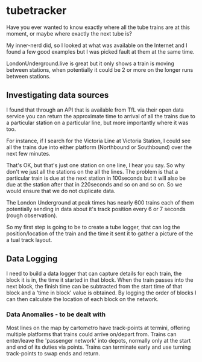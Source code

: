 # tubetracker
Have you ever wanted to know exactly where all the tube trains are at this moment, or maybe where exactly the next tube is?

My inner-nerd did, so I looked at what was available on the Internet and I found a few good examples but I was picked fault at them at the same time. 

LondonUnderground.live is great but it only shows a train is moving between stations, when potentially it could be 2 or more on the longer runs between stations. 

## Investigating data sources

I found that through an API that is available from TfL via their open data service you can return the approximate time to arrival of all the trains due to a particular station on a particular line, but more importantly where it was too. 

For instance, if I search for the Victoria Line at Victoria Station, I could see all the trains due into either platform (Northbound or Southbound) over the next few minutes. 

That's OK, but that's just one station on one line, I hear you say. So why don't we just all the stations on the all the lines. The problem is that a particular train is due at the next station in 100seconds but it will also be due at the station after that in 220seconds and so on and so on. So we would ensure that we do not duplicate data. 

The London Underground at peak times has nearly 600 trains each of them potentially sending in data about it's track position every 6 or 7 seconds (rough observation). 

So my first step is going to be to create a tube logger, that can log the position/location of the train and the time it sent it to gather a picture of the a tual track layout. 


## Data Logging

I need to build a data logger that can capture details for each train, the block it is in, the time it started in that block. When the train passes into the next block, the finish time can be subtracted from the start time of that block and a 'time in block' value is obtained. By logging the order of blocks I can then calculate the location of each block on the network.

### Data Anomalies - to be dealt with
Most lines on the map by cartometro have track-points at termini, offering multiple platforms that trains could arrive on/depart from.
Trains can enter/leave the 'passenger network' into depots, normally only at the start and end of its duties via points.
Trains can terminate early and use turning track-points to swap ends and return.


